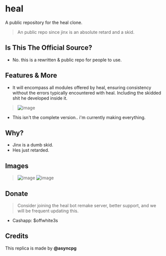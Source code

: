 # heal
A public repository for the heal clone.
> An public repo since jinx is an absolute retard and a skid.

## Is This The Official Source?
- No. this is a rewritten & public repo for people to use.

## Features & More
- It will encompass all modules offered by heal, ensuring consistency without the errors typically encountered with heal. Including the skidded shit he developed inside it.
> ![image](https://media.discordapp.net/attachments/1116975007713726504/1118859721445744671/image.png)
- This isn't the complete version.. i'm currently making everything.

## Why?
- Jinx is a dumb skid.
- Hes just retarded.

## Images
> ![image](https://media.discordapp.net/attachments/1118417910793244684/1118810333457432656/image.png)
> ![image](https://cdn.discordapp.com/attachments/1118417910793244684/1118810589616164944/image.png)

## Donate
> Consider joining the heal bot remake server, better support, and we will be frequent updating this.
- Cashapp: $offwhite3s

## Credits
This replica is made by **@asyncpg**
